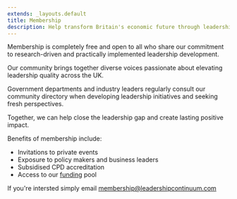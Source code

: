 ```yaml
---
extends: _layouts.default
title: Membership
description: Help transform Britain's economic future through leadership excellence.
---
```

Membership is completely free and open to all who share our commitment to research-driven and practically implemented leadership development.

Our community brings together diverse voices passionate about elevating leadership quality across the UK.

Government departments and industry leaders regularly consult our community directory when developing leadership initiatives and seeking fresh perspectives.

Together, we can help close the leadership gap and create lasting positive impact.

Benefits of membership include:

- Invitations to private events
- Exposure to policy makers and business leaders
- Subsidised CPD accreditation
- Access to our <a href="/funding">funding</a> pool

If you're intersted simply email <a href="mailto:membership@leadershipcontinuum.com">membership@leadershipcontinuum.com</a>

<!-- The only requirement is that you link to us from your footer using one of our badges. -->